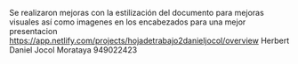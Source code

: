 Se realizaron mejoras con la estilización del documento para mejoras visuales así como imagenes en los encabezados para una mejor presentacion
https://app.netlify.com/projects/hojadetrabajo2danieljocol/overview
Herbert Daniel Jocol Morataya 949022423
